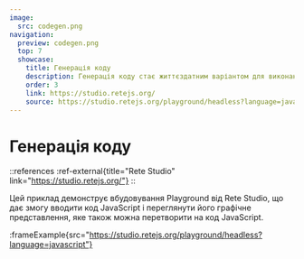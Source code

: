 ```yaml
---
image:
  src: codegen.png
navigation:
  preview: codegen.png
  top: 7
  showcase:
    title: Генерація коду
    description: Генерація коду стає життєздатним варіантом для виконання графа завдяки універсальності фреймворку
    order: 3
    link: https://studio.retejs.org/
    source: https://studio.retejs.org/playground/headless?language=javascript
---
```


# Генерація коду

::references
:ref-external{title="Rete Studio" link="https://studio.retejs.org/"}
::

Цей приклад демонструє вбудовування Playground від Rete Studio, що дає змогу вводити код JavaScript і переглянути його графічне представлення, яке також можна перетворити на код JavaScript.

:frameExample{src="https://studio.retejs.org/playground/headless?language=javascript"}
